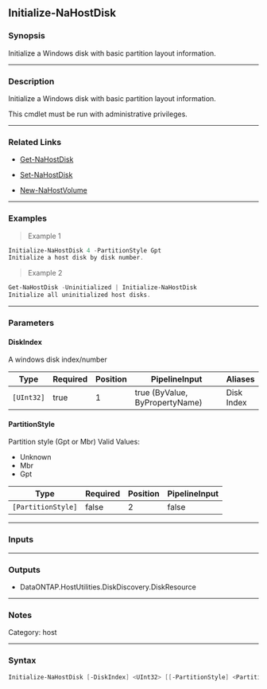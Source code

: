 Initialize-NaHostDisk
---------------------

### Synopsis
Initialize a Windows disk with basic partition layout information.

---

### Description

Initialize a Windows disk with basic partition layout information.

This cmdlet must be run with administrative privileges.

---

### Related Links
* [Get-NaHostDisk](Get-NaHostDisk)

* [Set-NaHostDisk](Set-NaHostDisk)

* [New-NaHostVolume](New-NaHostVolume)

---

### Examples
> Example 1

```PowerShell
Initialize-NaHostDisk 4 -PartitionStyle Gpt
Initialize a host disk by disk number.
```
> Example 2

```PowerShell
Get-NaHostDisk -Uninitialized | Initialize-NaHostDisk
Initialize all uninitialized host disks.
```

---

### Parameters
#### **DiskIndex**
A windows disk index/number

|Type      |Required|Position|PipelineInput                 |Aliases       |
|----------|--------|--------|------------------------------|--------------|
|`[UInt32]`|true    |1       |true (ByValue, ByPropertyName)|Disk<br/>Index|

#### **PartitionStyle**
Partition style (Gpt or Mbr)
Valid Values:

* Unknown
* Mbr
* Gpt

|Type              |Required|Position|PipelineInput|
|------------------|--------|--------|-------------|
|`[PartitionStyle]`|false   |2       |false        |

---

### Inputs

---

### Outputs
* DataONTAP.HostUtilities.DiskDiscovery.DiskResource

---

### Notes
Category: host

---

### Syntax
```PowerShell
Initialize-NaHostDisk [-DiskIndex] <UInt32> [[-PartitionStyle] <PartitionStyle>] [<CommonParameters>]
```
